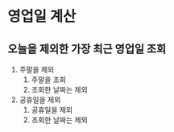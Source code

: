 # 영업일 계산

## 오늘을 제외한 가장 최근 영업일 조회
1. 주말을 제외
   1. 주말을 조회
   2. 조회한 날짜는 제외
2. 공휴일을 제외
   1. 공휴일을 제외
   2. 조회한 날짜는 제외